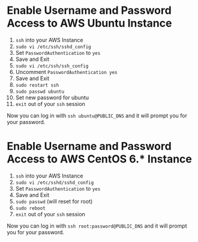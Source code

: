 # Enable Username and Password Access to AWS Ubuntu Instance

1. `ssh` into your AWS Instance
2. `sudo vi /etc/ssh/sshd_config`
3. Set `PasswordAuthentication` to `yes`
4. Save and Exit
5. `sudo vi /etc/ssh/ssh_config`
6. Uncomment `PasswordAuthentication yes`
7. Save and Exit
8. `sudo restart ssh`
9. `sudo passwd ubuntu`
10. Set new password for ubuntu
11. `exit` out of your `ssh` session

Now you can log in with `ssh ubuntu@PUBLIC_DNS` and it will prompt you for your password. 


# Enable Username and Password Access to AWS CentOS 6.* Instance

1. `ssh` into your AWS Instance
2. `sudo vi /etc/sshd/sshd_config`
3. Set `PasswordAuthentication` to `yes`
4. Save and Exit
8. `sudo passwd` (will reset for root)
10. `sudo reboot`
12. `exit` out of your `ssh` session

Now you can log in with `ssh root:password@PUBLIC_DNS` and it will prompt you for your password. 



